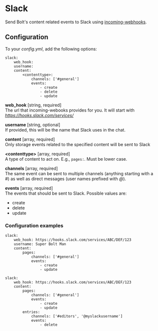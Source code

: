 # Slack

Send Bolt's content related events to Slack using [incoming-webhooks](https://api.slack.com/incoming-webhooks). 

## Configuration

To your *config.yml*, add the following options:
```
slack:
    web_hook:
    username:
    content:
        <contenttype>:
            channels: ['#general']
            events:
                - create
                - delete
                - update
```

**web_hook** [string, required]  
The url that incoming-webooks provides for you. It will start with *https://hooks.slack.com/services/*

**username** [string, optional]  
If provided, this will be the name that Slack uses in the chat.

**content** [array, required]  
Only storage events related to the specified content will be sent to Slack

**\<contenttype\>** [array, required]  
A type of content to act on. E.g., `pages:`. Must be lower case.

**channels** [array, required]  
The same event can be sent to multiple channels (anything starting with a *#*) as well as direct messages (user names prefixed with *@*).

**events** [array, required]  
The events that should be sent to Slack. Possible values are:
* create
* delete
* update

### Configuration examples
```
slack:
    web_hook: https://hooks.slack.com/services/ABC/DEF/123
    username: Super Bolt Man
    content:
        pages:
            channels: ['#general']
            events:
                - create
                - update
```
```
slack:
    web_hook: https://hooks.slack.com/services/ABC/DEF/123
    content:
        pages:
            channels: ['#general']
            events:
                - create
                - update
        entries:
            channels: ['#editors', '@myslackusername']
            events:
                - delete
```
